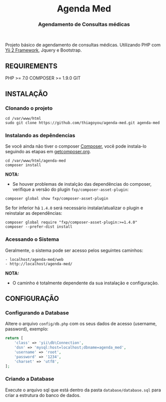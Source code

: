 <p align="center">
    <h1 align="center">Agenda Med</h1>
    <h3 align="center">Agendamento de Consultas médicas</h3>
    <br>
</p>

Projeto básico de agendamento de consultas médicas. Utilizando PHP com [Yii 2 Framework](http://www.yiiframework.com/), Jquery e Bootstrap.

REQUIREMENTS
------------
PHP >= 7.0
COMPOSER >= 1.9.0
GIT

INSTALAÇÃO
------------

### Clonando o projeto
~~~
cd /var/www/html
sudo git clone https://github.com/thiagoyou/agenda-med.git agenda-med
~~~

### Instalando as depêndencias

Se você ainda não tiver o composer [Composer](http://getcomposer.org/), você pode instala-lo seguindo as etapas em [getcomposer.org](http://getcomposer.org/doc/00-intro.md#installation-nix).

~~~
cd /var/www/html/agenda-med
composer install
~~~

**NOTA:**
- Se houver problemas de instalção das dependências do composer, verifique a versão do plugin `fxp/composer-asset-plugin`:

~~~
composer global show fxp/composer-asset-plugin
~~~

Se for inferior há `1.4.0` será necessário instalar/atualizar o plugin e reinstalar as dependências:

~~~
composer global require "fxp/composer-asset-plugin:>=1.4.0"
composer --prefer-dist install
~~~

### Acessando o Sistema

Geralmente, o sistema pode ser acesso pelos seguintes caminhos:

~~~
- localhost/agenda-med/web
- http://localhost/agenda-med/
~~~

**NOTA:** 
- O caminho é totalmente dependente da sua instalação e configuração.

CONFIGURAÇÃO
-------------

### Configurando a Database

Altere o arquivo `config/db.php` com os seus dados de acesso (username, password), exemplo:

```php
return [
    'class' => 'yii\db\Connection',
    'dsn' => 'mysql:host=localhost;dbname=agenda_med',
    'username' => 'root',
    'password' => '1234',
    'charset' => 'utf8',
];
```

### Criando a Database

Execute o arquivo sql que está dentro da pasta `database/database.sql` para criar a estrutura do banco de dados.
